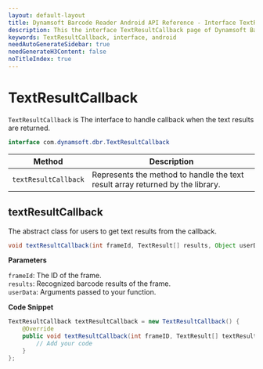 ```yaml
---
layout: default-layout
title: Dynamsoft Barcode Reader Android API Reference - Interface TextResultCallback
description: This the interface TextResultCallback page of Dynamsoft Barcode Reader for Android SDK.
keywords: TextResultCallback, interface, android
needAutoGenerateSidebar: true
needGenerateH3Content: false
noTitleIndex: true
---
```


# TextResultCallback

`TextResultCallback` is The interface to handle callback when the text results are returned.

```java
interface com.dynamsoft.dbr.TextResultCallback
```

| Method | Description |
| ------ | ----------- |
| `textResultCallback` | Represents the method to handle the text result array returned by the library. |

## textResultCallback

The abstract class for users to get text results from the callback.

```java
void textResultCallback(int frameId, TextResult[] results, Object userData);
```

**Parameters**

`frameId`: The ID of the frame.  
`results`: Recognized barcode results of the frame.  
`userData`: Arguments passed to your function.

**Code Snippet**

```java
TextResultCallback textResultCallback = new TextResultCallback() {
    @Override
    public void textResultCallback(int frameID, TextResult[] textResults, Object userdate) {
        // Add your code
    }
};
```
